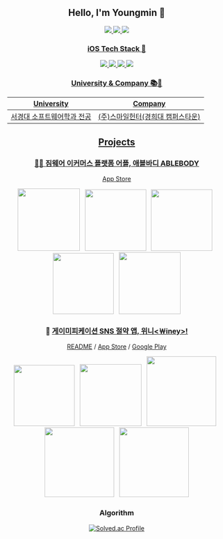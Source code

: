 <div align="center">


## Hello, I'm Youngmin 👋 #
<div align="center">
<a href="https://www.instagram.com/ko.omin" target="_blank"><img src="https://img.shields.io/badge/Instagram-E4405F?style=flat-square&logo=Instagram&logoColor=white"/>
<a href="https://ivy-branch-534.notion.site/iOS-Dev-Khan-e21b06c25eca4a668820f1e91583eb6b?pvs=4" target="_blank"><img src="https://img.shields.io/badge/Portfolio-000000?style=flat-square&logo=Notion&logoColor=white"/>
<a href="https://velog.io/@osgneb8359" target="_blank"><img src="https://img.shields.io/badge/Velog-20C997?style=flat&logo=Velog&logoColor=white"/>
</div>

### iOS Tech Stack 🔧
<img src="https://img.shields.io/badge/iOS-000000?style=for-the-badge&logo=iOS&logoColor=white" /> 
<img src="https://img.shields.io/badge/Swift-0D0D0D?style=for-the-badge&logo=Swift&logoColor=orange"/>
<img src="https://img.shields.io/badge/RxSwift-0D0D0D?style=for-the-badge&logo=ReactiveX&logoColor=pink"/>
<img src="https://img.shields.io/badge/UiKit-0D0D0D?style=for-the-badge&logo=Uikit&logoColor=pink"/>

### University & Company 📚💼
| University         | Company             |
|--------------------|---------------------|
|  서경대 소프트웨어학과 전공  | (주)스마일헌터(경희대 캠퍼스타운)   |

## Projects


### 🏃🏻 [짐웨어 이커머스 플랫폼 어플, 애블바디 ABLEBODY](https://apps.apple.com/kr/app/%EC%95%A0%EB%B8%94%EB%B0%94%EB%94%94-%EC%9A%B4%EB%8F%99%EB%B3%B5-%EC%BD%94%EB%94%94-%EC%A7%90%EC%9B%A8%EC%96%B4-%ED%97%AC%EC%8A%A4-%ED%99%88%ED%8A%B8-%EC%95%A0%EC%8A%AC%EB%A0%88%EC%A0%80/id1636830686)
[App Store](https://apps.apple.com/kr/app/%EC%95%A0%EB%B8%94%EB%B0%94%EB%94%94-%EC%9A%B4%EB%8F%99%EB%B3%B5-%EC%BD%94%EB%94%94-%EC%A7%90%EC%9B%A8%EC%96%B4-%ED%97%AC%EC%8A%A4-%ED%99%88%ED%8A%B8-%EC%95%A0%EC%8A%AC%EB%A0%88%EC%A0%80/id1636830686) 

<img src="https://github.com/GodSamble/GodSamble/assets/105866831/91f5deb8-76f4-4caf-8298-8583126b533c" width=143></img>&nbsp;&nbsp;
<img src="https://github.com/GodSamble/GodSamble/assets/105866831/72140bbc-3f39-478e-9658-59047ba89737" width=141></img>&nbsp;&nbsp;
<img src="https://github.com/GodSamble/GodSamble/assets/105866831/139a4e30-9727-4813-83af-942e3ada2467" width=141></img>&nbsp;&nbsp;
<img src="https://github.com/GodSamble/GodSamble/assets/105866831/13e8e0e9-d6a7-4592-b53d-3ff07bf54858" width=140></img>&nbsp;&nbsp;
<img src="https://github.com/GodSamble/GodSamble/assets/105866831/6031de7e-f62d-49a4-9a79-6b497d24bd3d" width=142></img>


### 💸 [게이미피케이션 SNS 절약 앱, 위니<￦iney>!](https://apps.apple.com/kr/app/%EC%9C%84%EB%8B%88-%EC%89%BD%EA%B3%A0-%EC%9E%AC%EB%B0%8C%EB%8A%94-%EA%B8%8D%EC%A0%95%EC%A0%81-%EC%86%8C%EB%B9%84%EC%8A%B5%EA%B4%80-%ED%98%95%EC%84%B1/id6463294662)
[README](https://github.com/team-winey/Winey-iOS) / [App Store](https://apps.apple.com/kr/app/%EC%9C%84%EB%8B%88-%EC%89%BD%EA%B3%A0-%EC%9E%AC%EB%B0%8C%EB%8A%94-%EA%B8%8D%EC%A0%95%EC%A0%81-%EC%86%8C%EB%B9%84%EC%8A%B5%EA%B4%80-%ED%98%95%EC%84%B1/id6463294662) / [Google Play](https://play.google.com/store/apps/details?id=org.go.sopt.winey&pcampaignid=web_share&fbclid=PAAaYGkfz_dabpNl8bIILpOi0VTtnChB2cssTDW3rq7f5AkuVaxQJLpUhl85Q_aem_AaG1ZxctjSgyR5Saxh7Mmyif01zpliBvcWT_oEY4cpD0KIP7e8VVVavrJnhFeSo-55c)

<img src="https://github.com/GodSamble/GodSamble/assets/105866831/0a986878-bd4b-4ba1-be5f-cab192c8d057" width=140></img>&nbsp;&nbsp;
<img src="https://github.com/GodSamble/GodSamble/assets/105866831/62105777-8a9e-4643-ac05-1a7ce91fe512" width=142></img>&nbsp;&nbsp;
<img src="https://github.com/GodSamble/GodSamble/assets/105866831/daa2ef27-2d77-456f-9a12-3d7dfcdf3b4e" width=160></img>&nbsp;&nbsp;
<img src="https://github.com/GodSamble/GodSamble/assets/105866831/b1e1ca64-0972-440a-9af2-7ac132500151" width=160></img>&nbsp;&nbsp;
<img src="https://github.com/GodSamble/GodSamble/assets/105866831/688e3026-99f6-45db-9d95-1391711c43ef" width=160></img>

### Algorithm
[![Solved.ac Profile](http://mazassumnida.wtf/api/generate_badge?boj=osgneb8359)](https://solved.ac/osgneb8359)
